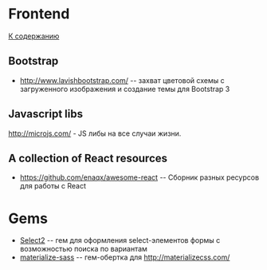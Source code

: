 # Frontend

[К содержанию](/readme.md)

## Bootstrap

 - http://www.lavishbootstrap.com/ -- захват цветовой схемы с загруженного изображения и создание темы для Bootstrap 3

## Javascript libs

 http://microjs.com/ - JS либы на все случаи жизни.
 
## A collection of React resources
 - https://github.com/enaqx/awesome-react -- Сборник разных ресурсов для работы с React

# Gems

 - [Select2](https://github.com/argerim/select2-rails) -- гем для оформления select-элементов формы с возможностью поиска по вариантам
 - [materialize-sass](https://github.com/mkhairi/materialize-sass) -- гем-обертка для http://materializecss.com/
